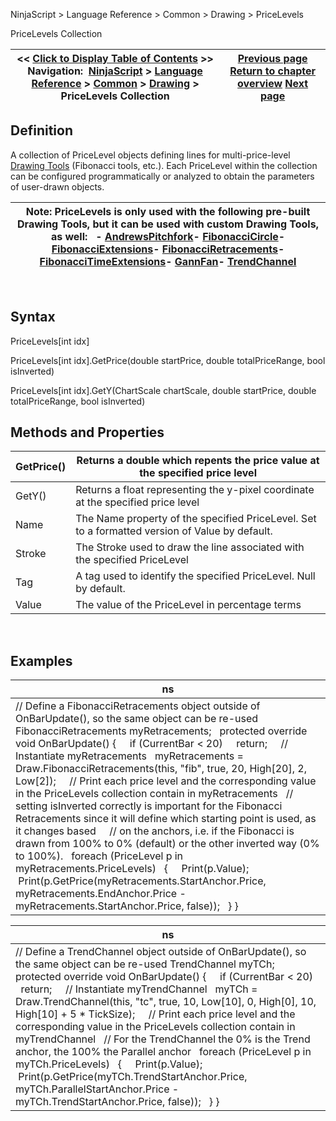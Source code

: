 ﻿
NinjaScript > Language Reference > Common > Drawing > PriceLevels

PriceLevels Collection

| << [Click to Display Table of Contents](pricelevels.md) >> **Navigation:**     [NinjaScript](ninjascript-1.md) > [Language Reference](language_reference_wip-1.md) > [Common](common-1.md) > [Drawing](drawing-1.md) > PriceLevels Collection | [Previous page](idrawingtool-1.md) [Return to chapter overview](drawing-1.md) [Next page](removedrawobject-1.md) |
| --- | --- |
## Definition
A collection of PriceLevel objects defining lines for multi-price-level [Drawing Tools](drawing-1.md) (Fibonacci tools, etc.). Each PriceLevel within the collection can be configured programmatically or analyzed to obtain the parameters of user-drawn objects.
 

| Note: PriceLevels is only used with the following pre-built Drawing Tools, but it can be used with custom Drawing Tools, as well:   - [AndrewsPitchfork](draw_andrewspitchfork-1.md)- [FibonacciCircle](draw_fibonaccicircle-1.md)- [FibonacciExtensions](draw_fibonacciextensions-1.md)- [FibonacciRetracements](draw_fibonacciretracements-1.md)- [FibonacciTimeExtensions](draw_fibonaccitimeextensions-1.md)- [GannFan](draw_gannfan-1.md)- [TrendChannel](draw_trendchannel-1.md) |
| --- |
 
## Syntax
PriceLevels[int idx]  

PriceLevels[int idx].GetPrice(double startPrice, double totalPriceRange, bool isInverted)  

PriceLevels[int idx].GetY(ChartScale chartScale, double startPrice, double totalPriceRange, bool isInverted)
 
## Methods and Properties

| GetPrice() | Returns a double which repents the price value at the specified price level |
| --- | --- |
| GetY() | Returns a float representing the y-pixel coordinate at the specified price level |
| Name | The Name property of the specified PriceLevel. Set to a formatted version of Value by default. |
| Stroke | The Stroke used to draw the line associated with the specified PriceLevel |
| Tag | A tag used to identify the specified PriceLevel. Null by default. |
| Value | The value of the PriceLevel in percentage terms |

 
## Examples

| ns |
| --- |
| // Define a FibonacciRetracements object outside of OnBarUpdate(), so the same object can be re-used FibonacciRetracements myRetracements;   protected override void OnBarUpdate() {      if (CurrentBar < 20)      return;      // Instantiate myRetracements    myRetracements = Draw.FibonacciRetracements(this, "fib", true, 20, High[20], 2, Low[2]);      // Print each price level and the corresponding value in the PriceLevels collection contain in myRetracements    // setting isInverted correctly is important for the Fibonacci Retracements since it will define which starting point is used, as it changes based     // on the anchors, i.e. if the Fibonacci is drawn from 100% to 0% (default) or the other inverted way (0% to 100%).    foreach (PriceLevel p in myRetracements.PriceLevels)    {      Print(p.Value);       Print(p.GetPrice(myRetracements.StartAnchor.Price, myRetracements.EndAnchor.Price - myRetracements.StartAnchor.Price, false));    } } |

| ns |
| --- |
| // Define a TrendChannel object outside of OnBarUpdate(), so the same object can be re-used TrendChannel myTCh;   protected override void OnBarUpdate() {      if (CurrentBar < 20)      return;      // Instantiate myTrendChannel    myTCh = Draw.TrendChannel(this, "tc", true, 10, Low[10], 0, High[0], 10, High[10] + 5 * TickSize);      // Print each price level and the corresponding value in the PriceLevels collection contain in myTrendChannel    // For the TrendChannel the 0% is the Trend anchor, the 100% the Parallel anchor    foreach (PriceLevel p in myTCh.PriceLevels)    {      Print(p.Value);       Print(p.GetPrice(myTCh.TrendStartAnchor.Price, myTCh.ParallelStartAnchor.Price - myTCh.TrendStartAnchor.Price, false));    } } |
